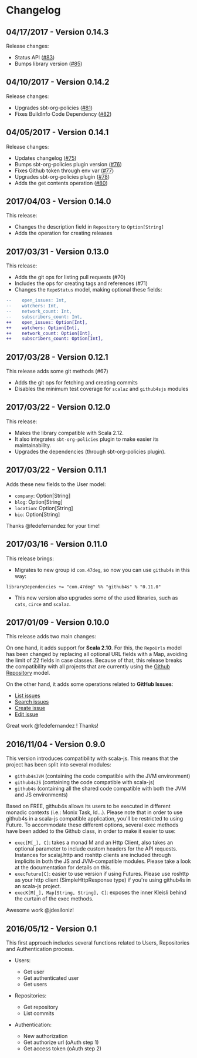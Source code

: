 # Changelog

## 04/17/2017 - Version 0.14.3

Release changes:

* Status API ([#83](https://github.com/47deg/github4s/pull/83))
* Bumps library version ([#85](https://github.com/47deg/github4s/pull/85)) 
      

## 04/10/2017 - Version 0.14.2

Release changes:

* Upgrades sbt-org-policies ([#81](https://github.com/47deg/github4s/pull/81))
* Fixes BuildInfo Code Dependency ([#82](https://github.com/47deg/github4s/pull/82)) 
      

## 04/05/2017 - Version 0.14.1

Release changes:

* Updates changelog ([#75](https://github.com/47deg/github4s/pull/75))
* Bumps sbt-org-policies plugin version ([#76](https://github.com/47deg/github4s/pull/76))
* Fixes Github token through env var ([#77](https://github.com/47deg/github4s/pull/77))
* Upgrades sbt-org-policies plugin ([#78](https://github.com/47deg/github4s/pull/78))
* Adds the get contents operation ([#80](https://github.com/47deg/github4s/pull/80)) 
      

## 2017/04/03 - Version 0.14.0

This release:

* Changes the description field in `Repository` to `Option[String]`
* Adds the operation for creating releases

## 2017/03/31 - Version 0.13.0

This release:

* Adds the git ops for listing pull requests (#70)
* Includes the ops for creating tags and references (#71)
* Changes the `RepoStatus` model, making optional these fields:

```diff
--    open_issues: Int,
--    watchers: Int,
--    network_count: Int,
--    subscribers_count: Int,
++    open_issues: Option[Int],
++    watchers: Option[Int],
++    network_count: Option[Int],
++    subscribers_count: Option[Int],
```

## 2017/03/28 - Version 0.12.1

This release adds some git methods (#67)

* Adds the git ops for fetching and creating commits
* Disables the minimum test coverage for `scalaz` and `github4sjs` modules

## 2017/03/22 - Version 0.12.0

This release:

* Makes the library compatible with Scala 2.12.
* It also integrates `sbt-org-policies` plugin to make easier its maintainability.
* Upgrades the dependencies (through sbt-org-policies plugin).

## 2017/03/22 - Version 0.11.1

Adds these new fields to the User model:

* `company`: Option[String]
* `blog`: Option[String]
* `location`: Option[String]
* `bio`: Option[String]

Thanks @fedefernandez for your time!

## 2017/03/16 - Version 0.11.0

This release brings:

* Migrates to new group id `com.47deg`, so now you can use `github4s` in this way:

```
libraryDependencies += "com.47deg" %% "github4s" % "0.11.0"
```

* This new version also upgrades some of the used libraries, such as `cats`, `circe` and `scalaz`.

## 2017/01/09 - Version 0.10.0

This release adds two main changes:

On one hand, it adds support for **Scala 2.10**. For this, the `RepoUrls` model has been changed by replacing all optional URL fields with a Map, avoiding the limit of 22 fields in case classes. Because of that, this release breaks the compatibility with all projects that are currently using the [Github Repository](https://github.com/47deg/github4s/blob/master/github4s/shared/src/main/scala/github4s/free/domain/Repository.scala) model.

On the other hand, it adds some operations related to **GitHub Issues**:

* [List issues](https://developer.github.com/v3/issues/#list-issues)
* [Search issues](https://developer.github.com/v3/search/#search-issues)
* [Create issue](https://developer.github.com/v3/issues/#create-an-issue)
* [Edit issue](https://developer.github.com/v3/issues/#edit-an-issue)

Great work @fedefernandez ! Thanks!

## 2016/11/04 - Version 0.9.0

This version introduces compatibility with scala-js. This means that the project has been split into several modules:

* `github4sJVM` (containing the code compatible with the JVM environment)
* `github4sJS` (containing the code compatible with scala-js)
* `github4s` (containing all the shared code compatible with both the JVM and JS environments)

Based on FREE, github4s allows its users to be executed in different monadic contexts (i.e.: Monix Task, Id...). Please note that in order to use github4s in a scala-js compatible application, you'll be restricted to using Future. To accommodate these different options, several exec methods have been added to the Github class, in order to make it easier to use:

* `exec[M[_], C]`: takes a monad M and an Http Client, also takes an optional parameter to include custom headers for the API requests. Instances for scalaj.http and roshttp clients are included through implicits in both the JS and JVM-compatible modules. Please take a look at the documentation for details on this.
* `execFuture[C]`: easier to use version if using Futures. Please use roshttp as your http client (SimpleHttpResponse type) if you're using github4s in an scala-js project.
* `execK[M[_], Map[String, String], C]`: exposes the inner Kleisli behind the curtain of the exec methods.

Awesome work @jdesiloniz!

## 2016/05/12 - Version 0.1

This first approach includes several functions related to Users, Repositories and Authentication process.

- Users:
	- Get user
	- Get authenticated user
	- Get users

- Repositories:
	- Get repository
	- List commits

- Authentication:
	- New authorization
	- Get authorize url (oAuth step 1)
	- Get access token (oAuth step 2)
